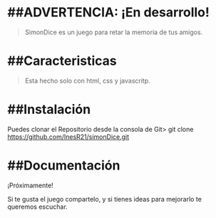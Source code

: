 ##ADVERTENCIA: ¡En desarrollo!
=============
> SimonDice es un juego para retar la memoria de tus amigos.

##Caracteristicas
=============
> Esta hecho solo con html, css y javascritp.

##Instalación
=============
Puedes clonar el Repositorio desde la consola de Git>
    git clone https://github.com/InesR21/simonDice.git
 
##Documentación
=============
¡Próximamente!


Si te gusta el juego compartelo, y si tienes ideas para mejorarlo te queremos escuchar.
